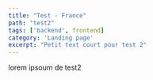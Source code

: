 ```yaml
---
title: "Test - France"
path: "test2"
tags: ['backend', frontend]
category: 'Landing page'
excerpt: "Petit text court pour test 2"
---
```

lorem ipsoum de test2
